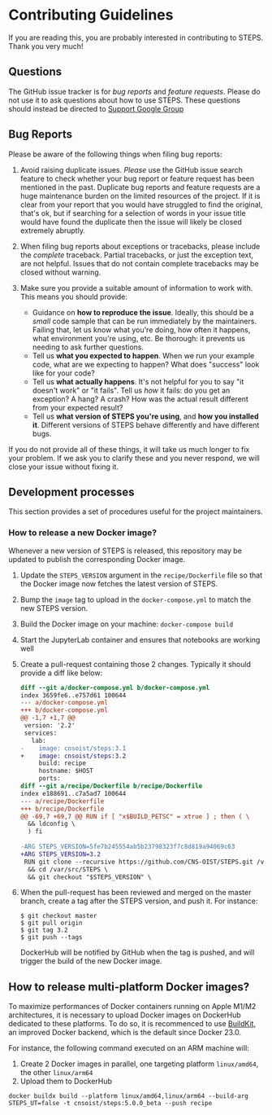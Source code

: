 # Contributing Guidelines

If you are reading this, you are probably interested in contributing to
STEPS. Thank you very much!

## Questions

The GitHub issue tracker is for *bug reports* and *feature requests*.
Please do not use it to ask questions about how to use STEPS. These
questions should instead be directed to [Support Google
Group](https://groups.google.com/forum/#!forum/steps_support)

## Bug Reports

Please be aware of the following things when filing bug reports:

1.  Avoid raising duplicate issues. *Please* use the GitHub issue search
    feature to check whether your bug report or feature request has been
    mentioned in the past. Duplicate bug reports and feature requests
    are a huge maintenance burden on the limited resources of
    the project. If it is clear from your report that you would have
    struggled to find the original, that's ok, but if searching for a
    selection of words in your issue title would have found the
    duplicate then the issue will likely be closed extremely abruptly.
1.  When filing bug reports about exceptions or tracebacks, please
    include the *complete* traceback. Partial tracebacks, or just the
    exception text, are not helpful. Issues that do not contain complete
    tracebacks may be closed without warning.
1.  Make sure you provide a suitable amount of information to work with.
    This means you should provide:

	-   Guidance on **how to reproduce the issue**. Ideally, this should be
	    a *small* code sample that can be run immediately by the
	    maintainers. Failing that, let us know what you're doing, how often
	    it happens, what environment you're using, etc. Be thorough: it
	    prevents us needing to ask further questions.
	-   Tell us **what you expected to happen**. When we run your example
	    code, what are we expecting to happen? What does "success" look like
	    for your code?
	-   Tell us **what actually happens**. It's not helpful for you to say
	    "it doesn't work" or "it fails". Tell us *how* it fails: do you get
	    an exception? A hang? A crash? How was the actual result different
	    from your expected result?
	-   Tell us **what version of STEPS you're using**, and **how you
	    installed it**. Different versions of STEPS behave differently and
	    have different bugs.

If you do not provide all of these things, it will take us much longer
to fix your problem. If we ask you to clarify these and you never
respond, we will close your issue without fixing it.

## Development processes

This section provides a set of procedures useful for the project
maintainers.

### How to release a new Docker image?

Whenever a new version of STEPS is released, this repository may be
updated to publish the corresponding Docker image.

1.  Update the `STEPS_VERSION` argument in the `recipe/Dockerfile` file
    so that the Docker image now fetches the latest version of STEPS.
1.  Bump the `image` tag to upload in the `docker-compose.yml` to match
    the new STEPS version.
1.  Build the Docker image on your machine: `docker-compose build`
1.  Start the JupyterLab container and ensures that notebooks are
    working well
1.  Create a pull-request containing those 2 changes. Typically it should
    provide a diff like below:

	```diff
	diff --git a/docker-compose.yml b/docker-compose.yml
	index 3659fe6..e757d61 100644
	--- a/docker-compose.yml
	+++ b/docker-compose.yml
	@@ -1,7 +1,7 @@
	 version: '2.2'
	 services:
	   lab:
	-    image: cnsoist/steps:3.1
	+    image: cnsoist/steps:3.2
	     build: recipe
	     hostname: $HOST
	     ports:
	diff --git a/recipe/Dockerfile b/recipe/Dockerfile
	index e188691..c7a5ad7 100644
	--- a/recipe/Dockerfile
	+++ b/recipe/Dockerfile
	@@ -69,7 +69,7 @@ RUN if [ "x$BUILD_PETSC" = xtrue ] ; then ( \
	  && ldconfig \
	  ) fi
	 
	-ARG STEPS_VERSION=5fe7b245554ab5b23798323f7c8d819a94069c63
	+ARG STEPS_VERSION=3.2
	 RUN git clone --recursive https://github.com/CNS-OIST/STEPS.git /var/src/STEPS \
	  && cd /var/src/STEPS \
	  && git checkout "$STEPS_VERSION" \
	```

1.  When the pull-request has been reviewed and merged on the master
    branch, create a tag after the STEPS version, and push it. For
    instance:

    ``` {.bash}
    $ git checkout master
    $ git pull origin
    $ git tag 3.2
    $ git push --tags
    ```

    DockerHub will be notified by GitHub when the tag is pushed, and will
    trigger the build of the new Docker image.

## How to release multi-platform Docker images?

To maximize performances of Docker containers running on Apple M1/M2
architectures, it is necessary to upload Docker images on DockerHub dedicated
to these platforms. To do so, it is recommenced to use 
[BuildKit](https://docs.docker.com/build/buildkit), an improved Docker
backend, which is the default since Docker 23.0.

For instance, the following command executed on an ARM machine will:
1. Create 2 Docker images in parallel, one targeting platform `linux/amd64`,
   the other `linux/arm64`
1. Upload them to DockerHub

```
docker buildx build --platform linux/amd64,linux/arm64 --build-arg STEPS_UT=false -t cnsoist/steps:5.0.0_beta --push recipe
```
